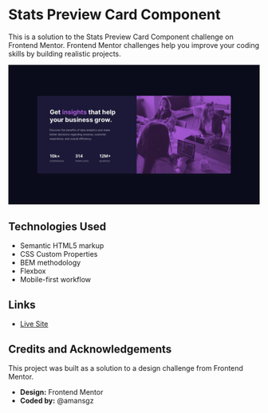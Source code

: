 # Stats Preview Card Component

This is a solution to the Stats Preview Card Component challenge on Frontend Mentor. Frontend Mentor challenges help you improve your coding skills by building realistic projects.

![Design desktop preview](./assets/desktop-design.jpg)

## Technologies Used

- Semantic HTML5 markup
- CSS Custom Properties
- BEM methodology
- Flexbox
- Mobile-first workflow

## Links

- [Live Site]()

## Credits and Acknowledgements

This project was built as a solution to a design challenge from Frontend Mentor.

- **Design:** Frontend Mentor
- **Coded by:** @amansgz
